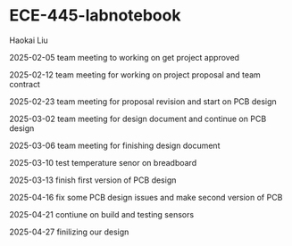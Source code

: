 # ECE-445-labnotebook
Haokai Liu

2025-02-05
team meeting to working on get project approved

2025-02-12
team meeting for working on project proposal and team contract

2025-02-23
team meeting for proposal revision and start on PCB design

2025-03-02
team meeting for design document and continue on PCB design

2025-03-06
team meeting for finishing design document

2025-03-10
test temperature senor on breadboard

2025-03-13
finish first version of PCB design

2025-04-16
fix some PCB design issues and make second version of PCB

2025-04-21
contiune on build and testing sensors

2025-04-27
finilizing our design

